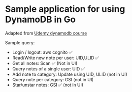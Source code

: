 # Sample application for using DynamoDB in Go

Adapted from [Udemy dynamodb course](https://udemy.com/course/dynamodb)

Sample query:

  * Login / logout: aws cognito ✅
  * Read/Write new note per user: UID,ULID ✅
  * Get all notes: Scan ✅ (Not in UI)
  * Query notes of a single user: UID ✅
  * Add note to category: Update using UID, ULID (not in UI)
  * Query note per category: GSI (not in UI)
  * Star/unstar notes: GSI ✅ (not in UI)
